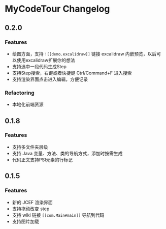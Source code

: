 <!-- Keep a Changelog guide -> https://keepachangelog.com -->

# MyCodeTour Changelog

## 0.2.0

### Features

- 绘图方面，支持 `![[demo.excalidraw]]` 链接 excalidraw 内嵌预览，以后可以使用excalidraw扩展你的想法
- 支持选中一段代码生成Step
- 支持Step搜索，右键或者快捷键 Ctrl/Command+F 进入搜索
- 支持渲染界面点击进入编辑，方便记录

### Refactoring

- 本地化前端资源

## 0.1.8

### Features

- 支持多文件夹层级
- 支持 Java 变量、方法、类的导航方式，添加时按需生成
- 代码正文支持PSI元素的行标记

## 0.1.5

### Features

- 新的 JCEF 渲染界面
- 支持拖动改变 step
- 支持 wiki 链接 `[[com.Main#main]]` 导航到代码
- 支持图片加载
